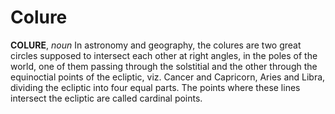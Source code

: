 # Colure

**COLURE**, _noun_ In astronomy and geography, the colures are two great circles supposed to intersect each other at right angles, in the poles of the world, one of them passing through the solstitial and the other through the equinoctial points of the ecliptic, viz. Cancer and Capricorn, Aries and Libra, dividing the ecliptic into four equal parts. The points where these lines intersect the ecliptic are called cardinal points.